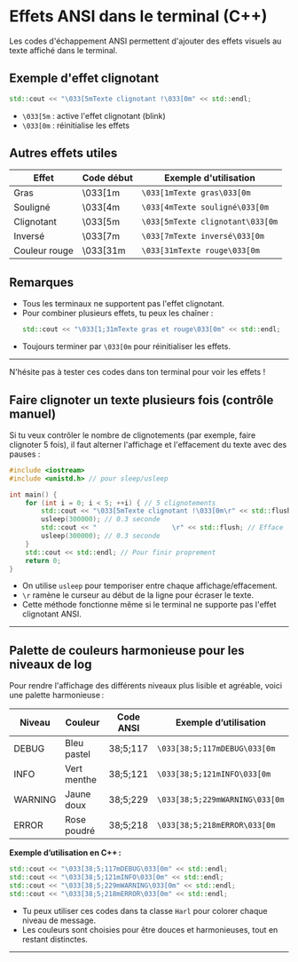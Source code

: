 # Effets ANSI dans le terminal (C++)

Les codes d'échappement ANSI permettent d'ajouter des effets visuels au texte affiché dans le terminal.

## Exemple d'effet clignotant

```cpp
std::cout << "\033[5mTexte clignotant !\033[0m" << std::endl;
```
- `\033[5m` : active l'effet clignotant (blink)
- `\033[0m` : réinitialise les effets

## Autres effets utiles
| Effet         | Code début | Exemple d'utilisation                |
|---------------|------------|--------------------------------------|
| Gras          | \033[1m    | `\033[1mTexte gras\033[0m`           |
| Souligné      | \033[4m    | `\033[4mTexte souligné\033[0m`       |
| Clignotant    | \033[5m    | `\033[5mTexte clignotant\033[0m`     |
| Inversé       | \033[7m    | `\033[7mTexte inversé\033[0m`         |
| Couleur rouge | \033[31m   | `\033[31mTexte rouge\033[0m`         |

## Remarques
- Tous les terminaux ne supportent pas l'effet clignotant.
- Pour combiner plusieurs effets, tu peux les chaîner :
  ```cpp
  std::cout << "\033[1;31mTexte gras et rouge\033[0m" << std::endl;
  ```
- Toujours terminer par `\033[0m` pour réinitialiser les effets.

---

N'hésite pas à tester ces codes dans ton terminal pour voir les effets ! 

## Faire clignoter un texte plusieurs fois (contrôle manuel)

Si tu veux contrôler le nombre de clignotements (par exemple, faire clignoter 5 fois), il faut alterner l'affichage et l'effacement du texte avec des pauses :

```cpp
#include <iostream>
#include <unistd.h> // pour sleep/usleep

int main() {
    for (int i = 0; i < 5; ++i) { // 5 clignotements
        std::cout << "\033[5mTexte clignotant !\033[0m\r" << std::flush; // Affiche
        usleep(300000); // 0.3 seconde
        std::cout << "                   \r" << std::flush; // Efface
        usleep(300000); // 0.3 seconde
    }
    std::cout << std::endl; // Pour finir proprement
    return 0;
}
```

- On utilise `usleep` pour temporiser entre chaque affichage/effacement.
- `\r` ramène le curseur au début de la ligne pour écraser le texte.
- Cette méthode fonctionne même si le terminal ne supporte pas l'effet clignotant ANSI.

--- 

## Palette de couleurs harmonieuse pour les niveaux de log

Pour rendre l'affichage des différents niveaux plus lisible et agréable, voici une palette harmonieuse :

| Niveau   | Couleur         | Code ANSI      | Exemple d’utilisation                |
|----------|-----------------|---------------|--------------------------------------|
| DEBUG    | Bleu pastel     | 38;5;117      | `\033[38;5;117mDEBUG\033[0m`         |
| INFO     | Vert menthe     | 38;5;121      | `\033[38;5;121mINFO\033[0m`          |
| WARNING  | Jaune doux      | 38;5;229      | `\033[38;5;229mWARNING\033[0m`       |
| ERROR    | Rose poudré     | 38;5;218      | `\033[38;5;218mERROR\033[0m`         |

**Exemple d’utilisation en C++ :**
```cpp
std::cout << "\033[38;5;117mDEBUG\033[0m" << std::endl;
std::cout << "\033[38;5;121mINFO\033[0m" << std::endl;
std::cout << "\033[38;5;229mWARNING\033[0m" << std::endl;
std::cout << "\033[38;5;218mERROR\033[0m" << std::endl;
```

- Tu peux utiliser ces codes dans ta classe `Harl` pour colorer chaque niveau de message.
- Les couleurs sont choisies pour être douces et harmonieuses, tout en restant distinctes.

--- 